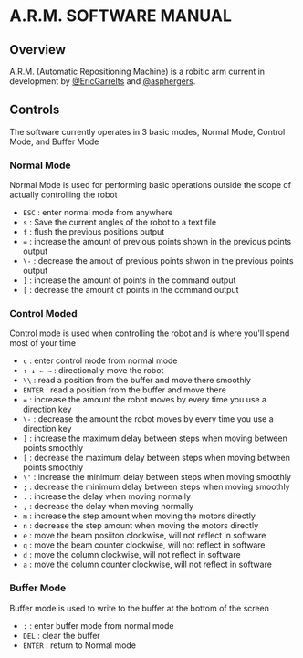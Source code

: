 # A.R.M. SOFTWARE MANUAL
## Overview
A.R.M. (Automatic Repositioning Machine) is a robitic arm current in development by [@EricGarrelts](https://github.com/EricGarrelts) and [@asphergers](https://github.com/asphergers).

##

## Controls
The software currently operates in 3 basic modes, Normal Mode, Control Mode, and 
Buffer Mode
### Normal Mode
Normal Mode is used for performing basic operations outside the scope of actually controlling the robot <br />
* `ESC` : enter normal mode from anywhere
* `s` : Save the current angles of the robot to a text file
* `f` : flush the previous positions output
* `=` : increase the amount of previous points shown in the previous points output
* `\-` : decrease the amout of previous points shwon in the previous points output
* `]` :  increase the amount of points in the command output
* `[` : decrease the amount of points in the command output

### Control Moded
Control mode is used when controlling the robot and is where you'll spend most of your time
* `c` : enter control mode from normal mode
* <code>&uarr; &darr; &larr; &rarr;</code>  : directionally move the robot
* `\\` : read a position from the buffer and move there smoothly
* `ENTER` : read a position from the buffer and move there
* `=` : increase the amount the robot moves by every time you use a direction key
* `\-` : decrease the amount the robot moves by every time you use a direction key
* `]` : increase the maximum delay between steps when moving between points smoothly
* `[` : decrease the maximum delay between steps when moving between points smoothly
* `\'` : increase the minimum delay between steps when moving smoothly
* `;` : decrease the minimum delay between steps when moving smoothly
* `.` : increase the delay when moving normally
* `,` : decrease the delay when moving normally
* `m` : increase the step amount when moving the motors directly
* `n` : decrease the step amount when moving the motors directly
* `e` : move the beam posiiton clockwise, will not reflect in software
* `q` : move the beam counter clockwise, will not reflect in software
* `d` : move the column clockwise, will not reflect in software
* `a` : move the column counter clockwise, will not reflect in software

### Buffer Mode
Buffer mode is used to write to the buffer at the bottom of the screen
* `:` : enter buffer mode from normal mode
* `DEL` : clear the buffer
* `ENTER` : return to Normal mode
###
##

